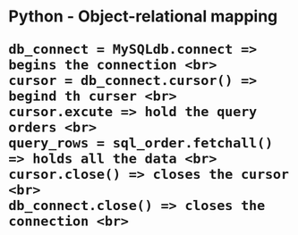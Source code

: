 <h1> Python - Object-relational mapping

	db_connect = MySQLdb.connect => begins the connection <br>
	cursor = db_connect.cursor() => begind th curser <br>
	cursor.excute => hold the query orders <br>
	query_rows = sql_order.fetchall() => holds all the data <br>
	cursor.close() => closes the cursor <br>
	db_connect.close() => closes the connection <br>
